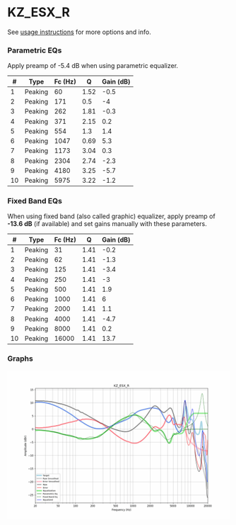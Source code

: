# KZ_ESX_R
See [usage instructions](https://github.com/jaakkopasanen/AutoEq#usage) for more options and info.

### Parametric EQs
Apply preamp of -5.4 dB when using parametric equalizer.

|   # | Type    |   Fc (Hz) |    Q |   Gain (dB) |
|-----|---------|-----------|------|-------------|
|   1 | Peaking |        60 | 1.52 |        -0.5 |
|   2 | Peaking |       171 | 0.5  |        -4   |
|   3 | Peaking |       262 | 1.81 |        -0.3 |
|   4 | Peaking |       371 | 2.15 |         0.2 |
|   5 | Peaking |       554 | 1.3  |         1.4 |
|   6 | Peaking |      1047 | 0.69 |         5.3 |
|   7 | Peaking |      1173 | 3.04 |         0.3 |
|   8 | Peaking |      2304 | 2.74 |        -2.3 |
|   9 | Peaking |      4180 | 3.25 |        -5.7 |
|  10 | Peaking |      5975 | 3.22 |        -1.2 |

### Fixed Band EQs
When using fixed band (also called graphic) equalizer, apply preamp of **-13.6 dB** (if available) and set gains manually with these parameters.

|   # | Type    |   Fc (Hz) |    Q |   Gain (dB) |
|-----|---------|-----------|------|-------------|
|   1 | Peaking |        31 | 1.41 |        -0.2 |
|   2 | Peaking |        62 | 1.41 |        -1.3 |
|   3 | Peaking |       125 | 1.41 |        -3.4 |
|   4 | Peaking |       250 | 1.41 |        -3   |
|   5 | Peaking |       500 | 1.41 |         1.9 |
|   6 | Peaking |      1000 | 1.41 |         6   |
|   7 | Peaking |      2000 | 1.41 |         1.1 |
|   8 | Peaking |      4000 | 1.41 |        -4.7 |
|   9 | Peaking |      8000 | 1.41 |         0.2 |
|  10 | Peaking |     16000 | 1.41 |        13.7 |

### Graphs
![](./KZ_ESX_R.png)
